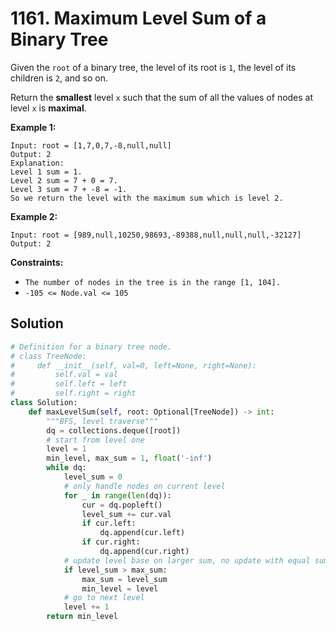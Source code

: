 # 1161. Maximum Level Sum of a Binary Tree

Given the `root` of a binary tree, the level of its root is `1`, the level of its children is `2`, and so on.

Return the **smallest** level `x` such that the sum of all the values of nodes at level `x` is **maximal**.

 

**Example 1:**

```
Input: root = [1,7,0,7,-8,null,null]
Output: 2
Explanation: 
Level 1 sum = 1.
Level 2 sum = 7 + 0 = 7.
Level 3 sum = 7 + -8 = -1.
So we return the level with the maximum sum which is level 2.
```

**Example 2:**
```
Input: root = [989,null,10250,98693,-89388,null,null,null,-32127]
Output: 2
```

**Constraints:**

* `The number of nodes in the tree is in the range [1, 104].`
* `-105 <= Node.val <= 105`


## Solution

```python
# Definition for a binary tree node.
# class TreeNode:
#     def __init__(self, val=0, left=None, right=None):
#         self.val = val
#         self.left = left
#         self.right = right
class Solution:
    def maxLevelSum(self, root: Optional[TreeNode]) -> int:
        """BFS, level traverse"""
        dq = collections.deque([root])
        # start from level one
        level = 1
        min_level, max_sum = 1, float('-inf')
        while dq:
            level_sum = 0
            # only handle nodes on current level
            for _ in range(len(dq)):
                cur = dq.popleft()
                level_sum += cur.val
                if cur.left:
                    dq.append(cur.left)
                if cur.right:
                    dq.append(cur.right)
            # update level base on larger sum, no update with equal sum
            if level_sum > max_sum:
                max_sum = level_sum
                min_level = level
            # go to next level
            level += 1
        return min_level
```
